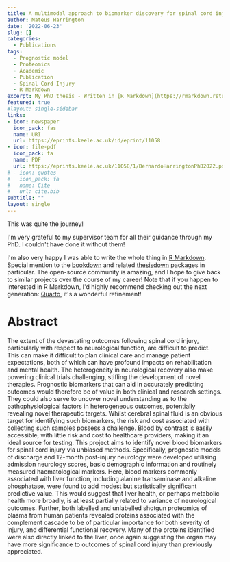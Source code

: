```yaml
---
title: A multimodal approach to biomarker discovery for spinal cord injury
author: Mateus Harrington
date: '2022-06-23'
slug: []
categories:
  - Publications
tags:
  - Prognostic model
  - Proteomics
  - Academic
  - Publication
  - Spinal Cord Injury
  - R Markdown
excerpt: My PhD thesis - Written in [R Markdown](https://rmarkdown.rstudio.com/)!
featured: true
#layout: single-sidebar
links:
- icon: newspaper
  icon_pack: fas
  name: URI
  url: https://eprints.keele.ac.uk/id/eprint/11058
- icon: file-pdf
  icon_pack: fa
  name: PDF
  url: https://eprints.keele.ac.uk/11058/1/BernardoHarringtonPhD2022.pdf
# - icon: quotes
#   icon_pack: fa
#   name: Cite
#   url: cite.bib
subtitle: ""
layout: single
---
```


This was quite the journey!

I'm very grateful to my supervisor team for all their guidance through my PhD.
I couldn't have done it without them!

I'm also very happy I was able to write the whole thing in [R Markdown](https://rmarkdown.rstudio.com/).
Special mention to the [bookdown](https://bookdown.org/) and related [thesisdown](https://github.com/ismayc/thesisdown) packages in particular.
The open-source community is amazing, and I hope to give back to similar projects over the course of my career!
Note that if you happen to interested in R Markdown, I'd highly recommend checking out the next generation: [Quarto](https://quarto.org/), it's a wonderful refinement!


# Abstract

The extent of the devastating outcomes following spinal cord injury, particularly with respect to neurological function, are difficult to predict. 
This can make it difficult to plan clinical care and manage patient expectations, both of which can have profound impacts on rehabilitation and mental health. 
The heterogeneity in neurological recovery also make powering clinical trials challenging, stifling the development of novel therapies. 
Prognostic biomarkers that can aid in accurately predicting outcomes would therefore be of value in both clinical and research settings. 
They could also serve to uncover novel understanding as to the pathophysiological factors in heterogeneous outcomes, potentially revealing novel therapeutic targets. 
Whilst cerebral spinal fluid is an obvious target for identifying such biomarkers, the risk and cost associated with collecting such samples possess a challenge. 
Blood by contrast is easily accessible, with little risk and cost to healthcare providers, making it an ideal source for testing. 
This project aims to identify novel blood biomarkers for spinal cord injury via unbiased methods. 
Specifically, prognostic models of discharge and 12-month post-injury neurology were developed utilising admission neurology scores, basic demographic information and routinely measured haematological markers. 
Here, blood markers commonly associated with liver function, including alanine transaminase and alkaline phosphatase, were found to add modest but statistically significant predictive value. 
This would suggest that liver health, or perhaps metabolic health more broadly, is at least partially related to variance of neurological outcomes. 
Further, both labelled and unlabelled shotgun proteomics of plasma from human patients revealed proteins associated with the complement cascade to be of particular importance for both severity of injury, and differential functional recovery. 
Many of the proteins identified were also directly linked to the liver, once again suggesting the organ may have more significance to outcomes of spinal cord injury than previously appreciated.
